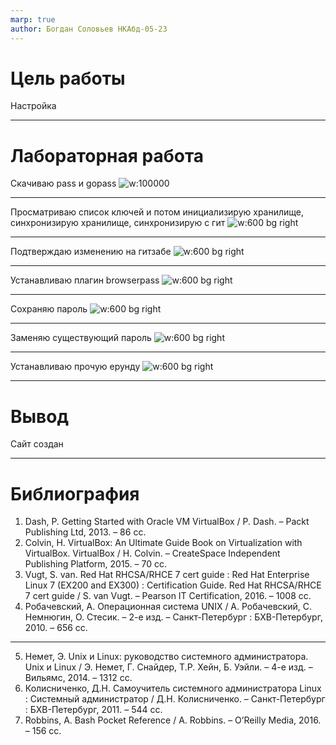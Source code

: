 ```yaml
---
marp: true
author: Богдан Соловьев НКАбд-05-23
---
```


# Цель работы

Настройка

---

# Лабораторная работа


Скачиваю pass и gopass
![w:100000](./image/1.png)

---

Просматриваю список ключей и потом инициализирую хранилище, синхронизирую хранилище, синхронизирую с гит
![w:600 bg right](./image/2.png)

---

Подтверждаю изменению на гитзабе
![w:600 bg right](./image/3.png)

---

Устанавливаю плагин browserpass
![w:600 bg right](./image/4.png)

---

Сохраняю пароль
![w:600 bg right](./image/5.png)

---

Заменяю существующий пароль
![w:600 bg right](./image/6.png)

---

Устанавливаю прочую ерунду 
![w:600 bg right](./image/7.png)

---


# Вывод

Сайт создан

---

# Библиография

1. Dash, P. Getting Started with Oracle VM VirtualBox / P. Dash. – Packt Publishing Ltd, 2013. – 86 сс.
2. Colvin, H. VirtualBox: An Ultimate Guide Book on Virtualization with VirtualBox. VirtualBox / H. Colvin. – CreateSpace Independent Publishing Platform, 2015. – 70 сс.
3. Vugt, S. van. Red Hat RHCSA/RHCE 7 cert guide : Red Hat Enterprise Linux 7 (EX200 and EX300) : Certification Guide. Red Hat RHCSA/RHCE 7 cert guide / S. van Vugt. – Pearson IT Certification, 2016. – 1008 сс.
4. Робачевский, А. Операционная система UNIX / А. Робачевский, С. Немнюгин, О. Стесик. – 2-е изд. – Санкт-Петербург : БХВ-Петербург, 2010. – 656 сс.
---
5. Немет, Э. Unix и Linux: руководство системного администратора. Unix и Linux / Э. Немет, Г. Снайдер, Т.Р. Хейн, Б. Уэйли. – 4-е изд. – Вильямс, 2014. – 1312 сс.
6. Колисниченко, Д.Н. Самоучитель системного администратора Linux : Системный администратор / Д.Н. Колисниченко. – Санкт-Петербург : БХВ-Петербург, 2011. – 544 сс.
7. Robbins, A. Bash Pocket Reference / A. Robbins. – O’Reilly Media, 2016. – 156 сс.


